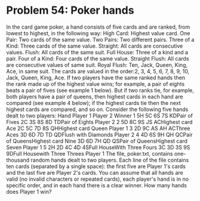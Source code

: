 # Problem 54: Poker hands

In the card game poker, a hand consists of five cards and are ranked,
from lowest to highest, in the following way: High Card: Highest value
card. One Pair: Two cards of the same value. Two Pairs: Two different
pairs. Three of a Kind: Three cards of the same value. Straight: All
cards are consecutive values. Flush: All cards of the same suit. Full
House: Three of a kind and a pair. Four of a Kind: Four cards of the
same value. Straight Flush: All cards are consecutive values of same
suit. Royal Flush: Ten, Jack, Queen, King, Ace, in same suit. The cards
are valued in the order:2, 3, 4, 5, 6, 7, 8, 9, 10, Jack, Queen, King,
Ace. If two players have the same ranked hands then the rank made up of
the highest value wins; for example, a pair of eights beats a pair of
fives (see example 1 below). But if two ranks tie, for example, both
players have a pair of queens, then highest cards in each hand are
compared (see example 4 below); if the highest cards tie then the next
highest cards are compared, and so on. Consider the following five hands
dealt to two players: Hand Player 1 Player 2 Winner 1 5H 5C 6S 7S KDPair
of Fives 2C 3S 8S 8D TDPair of Eights Player 2 2 5D 8C 9S JS ACHighest
card Ace 2C 5C 7D 8S QHHighest card Queen Player 1 3 2D 9C AS AH ACThree
Aces 3D 6D 7D TD QDFlush with Diamonds Player 2 4 4D 6S 9H QH QCPair of
QueensHighest card Nine 3D 6D 7H QD QSPair of QueensHighest card
Seven Player 1 5 2H 2D 4C 4D 4SFull HouseWith Three Fours 3C 3D 3S 9S
9DFull Housewith Three Threes Player 1 The file, poker.txt, contains
one-thousand random hands dealt to two players. Each line of the file
contains ten cards (separated by a single space): the first five are
Player 1's cards and the last five are Player 2's cards. You can assume
that all hands are valid (no invalid characters or repeated cards), each
player's hand is in no specific order, and in each hand there is a clear
winner. How many hands does Player 1 win?
